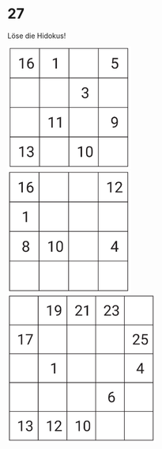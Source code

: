 27
===

Löse die Hidokus!

<img src="raetsel-03-1.png" width="250">
<br/>

<img src="raetsel-03-2.png" width="250">
<br/>

<img src="raetsel-03-3.png" width="300">
<br/>
